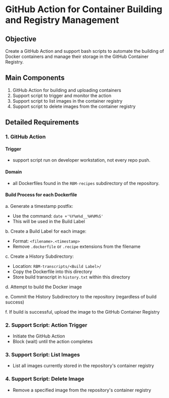 # GitHub Action for Container Building and Registry Management

## Objective
Create a GitHub Action and support bash scripts to automate the building of Docker containers and manage their storage in the GitHub Container Registry.

## Main Components
1. GitHub Action for building and uploading containers
2. Support script to trigger and monitor the action
3. Support script to list images in the container registry
4. Support script to delete images from the container registry

## Detailed Requirements

### 1. GitHub Action

#### Trigger
- support script run on developer workstation, not every repo push.

#### Domain
- all Dockerfiles found in the `RBM-recipes` subdirectory of the repository.

#### Build Process for each Dockerfile
a. Generate a timestamp postfix:
   - Use the command: `date +'%Y%m%d__%H%M%S'`
   - This will be used in the Build Label

b. Create a Build Label for each image:
   - Format: `<filename>.<timestamp>`
   - Remove `.dockerfile` or `.recipe` extensions from the filename

c. Create a History Subdirectory:
   - Location: `RBM-transcripts/<Build Label>/`
   - Copy the Dockerfile into this directory
   - Store build transcript in `history.txt` within this directory

d. Attempt to build the Docker image

e. Commit the History Subdirectory to the repository (regardless of build success)

f. If build is successful, upload the image to the GitHub Container Registry

### 2. Support Script: Action Trigger
- Initiate the GitHub Action
- Block (wait) until the action completes

### 3. Support Script: List Images
- List all images currently stored in the repository's container registry

### 4. Support Script: Delete Image
- Remove a specified image from the repository's container registry
